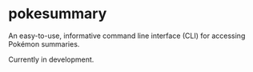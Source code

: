# pokesummary
An easy-to-use, informative command line interface (CLI)
for accessing Pokémon summaries.

Currently in development.